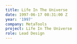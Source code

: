 ```yaml
---
title: Life In The Universe
date: 1997-06-17 08:31:00 Z
year: '1997'
company: MetaTools
project: Life In The Universe
role: Lead Design
---
```


